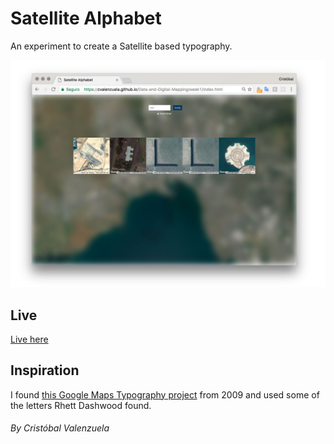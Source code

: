 # Satellite Alphabet

An experiment to create a Satellite based typography.

![Satellite Alphabet ](https://raw.githubusercontent.com/cvalenzuela/Data-and-Digital-Mapping/master/assignment1/assets/images/demo.jpg)

## Live

[Live here](https://cvalenzuela.github.io/Data-and-Digital-Mapping/assignment1/index.html)


## Inspiration

I found [this Google Maps Typography project](http://rhettdashwood.com/Google-Maps-Typography) from 2009 and used some of the letters Rhett Dashwood found.

###### By Cristóbal Valenzuela

